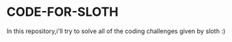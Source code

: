 # CODE-FOR-SLOTH
In this repository,i'll try to solve all of the coding challenges given by sloth :)

